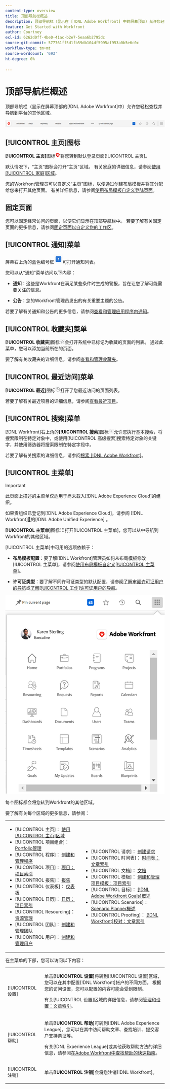```yaml
---
content-type: overview
title: 顶部导航栏概述
description: 顶部导航栏（显示在 [!DNL Adobe Workfront] 中的屏幕顶部）允许您轻松查找并导航到平台的其他区域。
feature: Get Started with Workfront
author: Courtney
exl-id: 6262d0ff-4be0-41ac-b2e7-5eaa6b2795dc
source-git-commit: 577761ff5d1fb59db104df5995af953a0b5e6c0c
workflow-type: tm+mt
source-wordcount: '693'
ht-degree: 0%

---
```


# 顶部导航栏概述

<!--Audited: 01/2024-->

顶部导航栏（显示在屏幕顶部的[!DNL Adobe Workfront]中）允许您轻松查找并导航到平台的其他区域。

![顶部导航栏](assets/global-navigation-bar.png)

## [!UICONTROL 主页]图标

**[!UICONTROL 主页]**&#x200B;图标![](assets/home-icon.png)将您转到默认登录页面[!UICONTROL 主页]。

默认情况下，“主页”图标会打开“主页”区域。 有关家庭的详细信息，请参阅[使用[!UICONTROL 家庭]区域](../../workfront-basics/using-home/using-the-home-area/use-the-home-area.md)。

您的Workfront管理员可以自定义“主页”图标，以便通过创建布局模板并将其分配给您来打开其他页面。 有关详细信息，请参阅[使用布局模板自定义登陆页面](/help/quicksilver/administration-and-setup/customize-workfront/use-layout-templates/customize-landing-page.md)。

## 固定页面

您可以固定经常访问的页面，以便它们显示在顶部导航栏中。 若要了解有关固定页面的更多信息，请参阅[固定页面以自定义您的工作区](../../workfront-basics/the-new-workfront-experience/pin-pages.md)。

<!--
## [!UICONTROL Help] menu

The **[!UICONTROL Help]** menu allows you to search for help with a specific task, find more information on using [!DNL Workfront], view content related to the page you are currently on, or submit feedback about your experience.

To learn more about the Help menu, see [Access [!DNL Adobe Workfront] help](../../workfront-basics/navigate-workfront/workfront-navigation/access-workfront-help.md).
-->

## [!UICONTROL 通知]菜单

屏幕右上角的蓝色编号框![](assets/notifications-icon.png)可打开通知列表。

您可以从“通知”菜单访问以下内容：

* **通知**：这些是Workfront在满足某些条件时生成的警报，旨在让您了解可能需要关注的信息。

* **公告**：您的Workfront管理员发出的有关重要主题的公告。

若要了解有关通知和公告的更多信息，请参阅[查看和管理应用程序内通知](../../workfront-basics/using-notifications/view-and-manage-in-app-notifications.md)。

## [!UICONTROL 收藏夹]菜单

**[!UICONTROL 收藏夹]**&#x200B;图标![收藏夹](assets/favorites-icon-62x55.png)会打开系统中已标记为收藏的页面的列表。 通过此菜单，您可以添加当前所在的页面。

要了解有关收藏夹的详细信息，请参阅[查看和管理收藏夹](../../workfront-basics/navigate-workfront/recent-and-favorites/view-and-manage-favorites.md)。

## [!UICONTROL 最近访问]菜单

**[!UICONTROL 最近]**&#x200B;图标![[!UICONTROL 最近]](assets/recents-icon-40x43.png)打开了您最近访问的页面列表。

若要了解有关最近项目的详细信息，请参阅[查看最近项目](../../workfront-basics/navigate-workfront/recent-and-favorites/view-recent-items.md)。

## [!UICONTROL 搜索]菜单

[!DNL Workfront]右上角的&#x200B;**[!UICONTROL 搜索]**&#x200B;图标![](assets/search-icon.png)允许您执行基本搜索，将搜索限制在特定对象中，或使用[!UICONTROL 高级搜索]搜索特定对象的关键字，并使用筛选器将搜索限制在特定字段中。

若要了解有关搜索的详细信息，请参阅[搜索 [!DNL Adobe Workfront]](../../workfront-basics/navigate-workfront/search/search-workfront.md)。

## [!UICONTROL 主菜单]

>[!IMPORTANT]
>
>此页面上描述的主菜单仅适用于尚未载入[!DNL Adobe Experience Cloud]的组织。
>
> 如果贵组织已登记到[!DNL Adobe Experience Cloud]，请参阅 [!DNL Workfront][&#128279;](/help/quicksilver/workfront-basics/navigate-workfront/workfront-navigation/adobe-unified-experience.md)的[!DNL Adobe Unified Experience] 。

**[!UICONTROL 主菜单]**&#x200B;图标![主菜单](assets/main-menu-icon.png)打开[!UICONTROL 主菜单]，您可以从中导航到Workfront的其他区域。

[!UICONTROL 主菜单]中可用的选项依赖于：

* **布局模板配置**：要了解[!DNL Workfront]管理员如何从布局模板修改[!UICONTROL 主菜单]，请参阅[使用布局模板自定义[!UICONTROL 主菜单]](../../administration-and-setup/customize-workfront/use-layout-templates/customize-main-menu.md)。

* **许可证类型**：要了解不同许可证类型的默认配置，请参阅[了解审阅许可证用户的导航](../../workfront-basics/navigate-workfront/workfront-navigation/reviewer-global-navigation-bar.md)或[了解[!UICONTROL 工作]许可证用户的导航](../../workfront-basics/navigate-workfront/workfront-navigation/worker-global-navigation-bar.md)。

![主菜单选项](assets/main-menu-options-350x481.png)

每个图标都会将您转到Workfront的其他区域。

要了解有关每个区域的更多信息，请参阅：

<!--
<p data-mc-conditions="QuicksilverOrClassic.Draft mode">(NOTE: Update screenshot and add icons for new products/features.)</p>
-->

<table style="table-layout:auto"> 
 <col> 
 <col> 
 <tbody> 
  <tr> 
   <td> 
    <ul> 
     <li>[!UICONTROL 主页]： <a href="../../workfront-basics/using-home/using-the-home-area/use-the-home-area.md" class="MCXref xref">使用[!UICONTROL 主页]区域</a></li> 
     <li>[!UICONTROL 项目组合]： <a href="../../manage-work/portfolios/portfolio-management-overview.md" class="MCXref xref">Portfolio管理</a></li> 
     <li>[!UICONTROL 程序]： <a href="../../manage-work/portfolios/create-and-manage-programs/create-and-manage-programs.md" class="MCXref xref">创建和管理程序</a></li> 
     <li>[!UICONTROL 项目]： <a href="../../manage-work/projects/projects-overview.md" class="MCXref xref">项目：项目索引</a></li> 
     <li>[!UICONTROL 报告]： <a href="../../reports-and-dashboards/reports/reports-overview.md" class="MCXref xref">报告</a></li> 
     <li>[!UICONTROL 仪表板]： <a href="../../reports-and-dashboards/dashboards/dashboards-overview.md" class="MCXref xref">仪表板</a></li> 
     <li>[!UICONTROL 日历]： <a href="../../reports-and-dashboards/reports/calendars/calendars.md" class="MCXref xref">日历：项目索引</a></li> 
     <li>[!UICONTROL Resourcing]： <a href="../../resource-mgmt/resource-mgmt-overview/resource-management-overview.md" class="MCXref xref">资源管理</a></li> 
     <li>[!UICONTROL 团队]： <a href="../../people-teams-and-groups/create-and-manage-teams/create-and-mange-teams.md" class="MCXref xref">创建和管理团队</a></li> 
     <li>[!UICONTROL 用户]： <a href="../../administration-and-setup/add-users/create-and-manage-users/create-and-manage-users.md" class="MCXref xref">创建和管理用户</a></li> 
    </ul> </td> 
   <td> 
    <ul> 
     <li>[!UICONTROL 请求]： <a href="../../manage-work/requests/create-requests/create-requests.md" class="MCXref xref">创建请求</a></li> 
     <li>[!UICONTROL 时间表]： <a href="../../timesheets/timesheets-all.md" class="MCXref xref">时间表：文章索引</a></li> 
     <li>[!UICONTROL 文档]： <a href="../../documents/documents-overview.md" class="MCXref xref">文档</a></li> 
     <li>[!UICONTROL 模板]： <a href="../../manage-work/projects/create-and-manage-templates/create-manage-templates.md" class="MCXref xref">创建和管理项目模板：项目索引</a></li> 
     <li>[!UICONTROL 目标]： <a href="../../workfront-goals/goal-management/wf-goals-overview.md" class="MCXref xref">[!DNL Adobe Workfront Goals]概述</a></li> 
     <li>[!UICONTROL Scenarios]： <a href="../../scenario-planner/scenario-planner-overview.md" class="MCXref xref">Scenario Planner概述</a></li> 
     <li>[!UICONTROL Proofing]： <a href="../../workfront-proof/workfront-proof.md" class="MCXref xref">[!DNL Workfront]校对：文章索引</a></li> 
    </ul> </td> 
  </tr> 
 </tbody> 
</table>

在主菜单的下部，您可以访问以下内容：

<table style="table-layout:auto"> 
 <col> 
 <col> 
 <tbody> 
  <tr> 
   <td> <p class="bold">[!UICONTROL 设置]</p> </td> 
   <td> <p>单击<b>[!UICONTROL 设置]</b>将转到[!UICONTROL 设置]区域，您可以在其中配置[!DNL Workfront]帐户的不同方面。 根据您的访问设置，您可以配置的内容可能会受到限制。</p> <p>有关[!UICONTROL 设置]区域的详细信息，请参阅<a href="../../administration-and-setup/administration-and-setup.md" class="MCXref xref">管理和设置：文章索引</a>。</p> </td> 
  </tr> 
  <tr> 
   <td> <p class="bold">[!UICONTROL 帮助]</p> </td> 
   <td> <p>单击<b>[!UICONTROL 帮助]</b>可转到[!DNL Adobe Experience League]，您可以在其中访问帮助文章、查找培训、提交客户支持票证等。</p> <p>有关[!DNL Experience League]或其他获取帮助方法的详细信息，请参阅<a href="../../workfront-basics/tips-tricks-and-troubleshooting/guide-for-help-in-workfront.md" class="MCXref xref">在Adobe Workfront中查找帮助的快速指南</a>。</p> </td> 
  </tr>

<tr> 
   <td> <p class="bold">[!UICONTROL 注销]</p> </td> 
   <td>单击<b>[!UICONTROL 注销]</b>会将您注销[!DNL Workfront]。</td> 
  </tr> 
 </tbody> 
</table>

